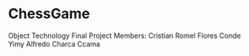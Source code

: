 # ChessGame
Object Technology Final Project
Members:
Cristian Romel Flores Conde
Yimy Alfredo Charca Ccama
